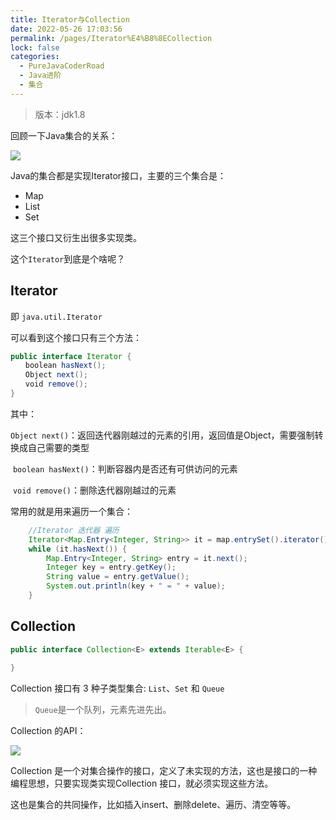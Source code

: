 ```yaml
---
title: Iterator与Collection
date: 2022-05-26 17:03:56
permalink: /pages/Iterator%E4%B8%8ECollection
lock: false
categories: 
  - PureJavaCoderRoad
  - Java进阶
  - 集合
---
```

> 版本：jdk1.8

回顾一下Java集合的关系：

![](https://cdn.jsdelivr.net/gh/DogerRain/image@main/Home/image-20210128105508292.png)

Java的集合都是实现Iterator接口，主要的三个集合是：

- Map
- List
- Set

这三个接口又衍生出很多实现类。

这个`Iterator`到底是个啥呢？

## Iterator

即 `java.util.Iterator`

可以看到这个接口只有三个方法：

```java
public interface Iterator {  
　　boolean hasNext();  
　　Object next();  
　　void remove();  
}   
```

 其中：

​    `Object next()`：返回迭代器刚越过的元素的引用，返回值是Object，需要强制转换成自己需要的类型

​    `boolean hasNext()`：判断容器内是否还有可供访问的元素

​    `void remove()`：删除迭代器刚越过的元素



常用的就是用来遍历一个集合：

```java
    //Iterator 迭代器 遍历
    Iterator<Map.Entry<Integer, String>> it = map.entrySet().iterator();
    while (it.hasNext()) {
        Map.Entry<Integer, String> entry = it.next();
        Integer key = entry.getKey();
        String value = entry.getValue();
        System.out.println(key + " = " + value);
    }
```




## Collection 

```java
public interface Collection<E> extends Iterable<E> {

}
```

Collection 接口有 3 种子类型集合: `List`、`Set` 和 `Queue`

> `Queue`是一个队列，元素先进先出。

Collection 的API：

![](https://cdn.jsdelivr.net/gh/DogerRain/image@main/Home/image-20210128153543008.png)

Collection 是一个对集合操作的接口，定义了未实现的方法，这也是接口的一种编程思想，只要实现类实现Collection 接口，就必须实现这些方法。

 这也是集合的共同操作，比如插入insert、删除delete、遍历、清空等等。